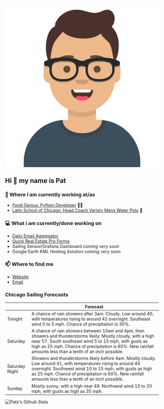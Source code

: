 [![Social banner for p-j-falconer](https://raw.githubusercontent.com/P-J-FALCONER/P-J-FALCONER/master/assets/avataaars.svg)](https://patfalconer.com/)
## Hi :wave: my name is Pat

### 💼 Where I am currently working at/as
- [Food Genius: Python Developer](https://getfoodgenius.com/) 🍔🐍
- [Latin School of Chicago: Head Coach Varisty Mens Water Polo](https://www.latinschool.org/) 🤽


### 💻 What i am currently/done working on
 - [Daily Email Aggregator](https://github.com/P-J-FALCONER/dott_daily_mail)
 - [Quick Real Estate Pro Forma](https://github.com/P-J-FALCONER/henry)
 - Sailing Sensor/Grafana Dashboard *coming very soon*
 - Google Earth KML Hosting Solution *coming very soon*

### 📫 Where to find me
 - [Website](https://patfalconer.com/)
 - [Email](mailto:patrick.j.falconer@gmail.com)


### Chicago Sailing Forecasts
|   | Forecast  |
|---|---|
| Tonight | A chance of rain showers after 3am. Cloudy. Low around 40, with temperatures rising to around 42 overnight. Southeast wind 0 to 5 mph. Chance of precipitation is 30%. |
| Saturday | A chance of rain showers between 10am and 4pm, then showers and thunderstorms likely. Mostly cloudy, with a high near 57. South southeast wind 5 to 15 mph, with gusts as high as 25 mph. Chance of precipitation is 60%. New rainfall amounts less than a tenth of an inch possible. |
| Saturday Night | Showers and thunderstorms likely before 4am. Mostly cloudy. Low around 41, with temperatures rising to around 44 overnight. Southwest wind 10 to 15 mph, with gusts as high as 25 mph. Chance of precipitation is 60%. New rainfall amounts less than a tenth of an inch possible. |
| Sunday | Mostly sunny, with a high near 49. Northwest wind 15 to 20 mph, with gusts as high as 35 mph. |

![Pats's Github Stats](https://github-readme-stats.vercel.app/api?username=p-j-falconer&show_icons=true&theme=radical)
